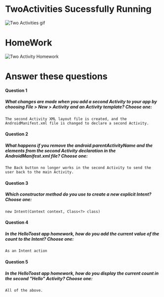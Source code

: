 # TwoActivities Sucessfully Running

![Two Activities gif](https://user-images.githubusercontent.com/23361796/55189989-1db12080-51c7-11e9-8144-5dc091332c4c.gif)

# HomeWork
![Two Activity Homework](https://user-images.githubusercontent.com/23361796/55686153-5c8c6680-597d-11e9-9da4-f763169a3dc1.png)

# Answer these questions
#### Question 1
##### What changes are made when you add a second Activity to your app by choosing File > New > Activity and an Activity template? Choose one:
    The second Activity XML layout file is created, and the AndroidManifest.xml file is changed to declare a second Activity.

#### Question 2
##### What happens if you remove the android:parentActivityName and the <meta-data> elements from the second Activity declaration in the AndroidManifest.xml file? Choose one:

    The Back button no longer works in the second Activity to send the user back to the main Activity.

#### Question 3
##### Which constructor method do you use to create a new explicit Intent? Choose one:

    new Intent(Context context, Class<?> class)

#### Question 4
##### In the HelloToast app homework, how do you add the current value of the count to the Intent? Choose one:

    As an Intent action

#### Question 5
##### In the HelloToast app homework, how do you display the current count in the second "Hello" Activity? Choose one:

    All of the above.
